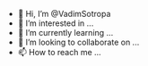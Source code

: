 - 👋 Hi, I’m @VadimSotropa
- 👀 I’m interested in ...
- 🌱 I’m currently learning ...
- 💞️ I’m looking to collaborate on ...
- 📫 How to reach me ...

<!---
VadimSotropa/VadimSotropa is a ✨ special ✨ repository because its `README.md` (this file) appears on your GitHub profile.
You can click the Preview link to take a look at your changes.
--->
